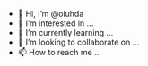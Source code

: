 - 👋 Hi, I’m @oiuhda
- 👀 I’m interested in ...
- 🌱 I’m currently learning ...
- 💞️ I’m looking to collaborate on ...
- 📫 How to reach me ...

<!---
oiuhda/oiuhda is a ✨ special ✨ repository because its `README.md` (this file) appears on your GitHub profile.
You can click the Preview link to take a look at your changes.
--->
